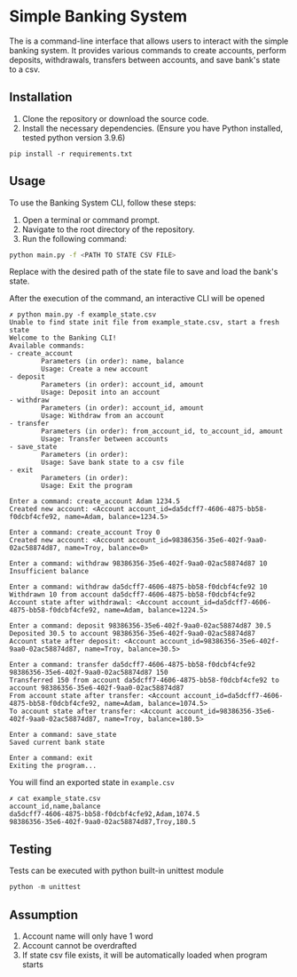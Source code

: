 # Simple Banking System

The is a command-line interface that allows users to interact with the simple banking system. It provides various commands to create accounts, perform deposits, withdrawals, transfers between accounts, and save bank's state to a csv.

## Installation

1. Clone the repository or download the source code.
2. Install the necessary dependencies. (Ensure you have Python installed, tested python version 3.9.6)
```
pip install -r requirements.txt
```

## Usage

To use the Banking System CLI, follow these steps:

1. Open a terminal or command prompt.
2. Navigate to the root directory of the repository.
3. Run the following command:

```bash
python main.py -f <PATH TO STATE CSV FILE>
```
Replace <PATH TO STATE CSV FILE> with the desired path of the state file to save and load the bank's state.

After the execution of the command, an interactive CLI will be opened

```commandline
✗ python main.py -f example_state.csv
Unable to find state init file from example_state.csv, start a fresh state
Welcome to the Banking CLI!
Available commands:
- create_account
        Parameters (in order): name, balance
        Usage: Create a new account
- deposit
        Parameters (in order): account_id, amount
        Usage: Deposit into an account
- withdraw
        Parameters (in order): account_id, amount
        Usage: Withdraw from an account
- transfer
        Parameters (in order): from_account_id, to_account_id, amount
        Usage: Transfer between accounts
- save_state
        Parameters (in order): 
        Usage: Save bank state to a csv file
- exit
        Parameters (in order): 
        Usage: Exit the program

Enter a command: create_account Adam 1234.5
Created new account: <Account account_id=da5dcff7-4606-4875-bb58-f0dcbf4cfe92, name=Adam, balance=1234.5>

Enter a command: create_account Troy 0
Created new account: <Account account_id=98386356-35e6-402f-9aa0-02ac58874d87, name=Troy, balance=0>

Enter a command: withdraw 98386356-35e6-402f-9aa0-02ac58874d87 10
Insufficient balance

Enter a command: withdraw da5dcff7-4606-4875-bb58-f0dcbf4cfe92 10            
Withdrawn 10 from account da5dcff7-4606-4875-bb58-f0dcbf4cfe92
Account state after withdrawal: <Account account_id=da5dcff7-4606-4875-bb58-f0dcbf4cfe92, name=Adam, balance=1224.5>

Enter a command: deposit 98386356-35e6-402f-9aa0-02ac58874d87 30.5
Deposited 30.5 to account 98386356-35e6-402f-9aa0-02ac58874d87
Account state after deposit: <Account account_id=98386356-35e6-402f-9aa0-02ac58874d87, name=Troy, balance=30.5>

Enter a command: transfer da5dcff7-4606-4875-bb58-f0dcbf4cfe92 98386356-35e6-402f-9aa0-02ac58874d87 150
Transferred 150 from account da5dcff7-4606-4875-bb58-f0dcbf4cfe92 to account 98386356-35e6-402f-9aa0-02ac58874d87
From account state after transfer: <Account account_id=da5dcff7-4606-4875-bb58-f0dcbf4cfe92, name=Adam, balance=1074.5>
To account state after transfer: <Account account_id=98386356-35e6-402f-9aa0-02ac58874d87, name=Troy, balance=180.5>

Enter a command: save_state
Saved current bank state

Enter a command: exit
Exiting the program...

```

You will find an exported state in `example.csv`

```commandline
✗ cat example_state.csv 
account_id,name,balance
da5dcff7-4606-4875-bb58-f0dcbf4cfe92,Adam,1074.5
98386356-35e6-402f-9aa0-02ac58874d87,Troy,180.5
```

## Testing
Tests can be executed with python built-in unittest module
```python
python -m unittest
```

## Assumption
1. Account name will only have 1 word
2. Account cannot be overdrafted
3. If state csv file exists, it will be automatically loaded when program starts
